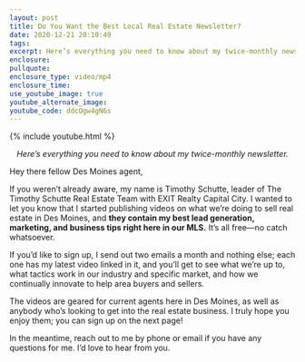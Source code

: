 ```yaml
---
layout: post
title: Do You Want the Best Local Real Estate Newsletter?
date: 2020-12-21 20:10:49
tags:
excerpt: Here’s everything you need to know about my twice-monthly newsletter.
enclosure:
pullquote:
enclosure_type: video/mp4
enclosure_time:
use_youtube_image: true
youtube_alternate_image:
youtube_code: ddcOgw4gN6s
---
```


{% include youtube.html %}

<p style="text-align: center;"><em>Here’s everything you need to know about my twice-monthly newsletter.</em></p>

Hey there fellow Des Moines agent,&nbsp;

If you weren’t already aware, my name is Timothy Schutte, leader of The Timothy Schutte Real Estate Team with EXIT Realty Capital City. I wanted to let you know that I started publishing videos on what we’re doing to sell real estate in Des Moines, and **they contain my best lead generation, marketing, and business tips right here in our MLS.** It’s all free—no catch whatsoever.&nbsp;

If you’d like to sign up, I send out two emails a month and nothing else; each one has my latest video linked in it, and you’ll get to see what we’re up to, what tactics work in our industry and specific market, and how we continually innovate to help area buyers and sellers.&nbsp;

The videos are geared for current agents here in Des Moines, as well as anybody who’s looking to get into the real estate business. I truly hope you enjoy them; you can sign up on the next page\!

In the meantime, reach out to me by phone or email if you have any questions for me. I’d love to hear from you.
